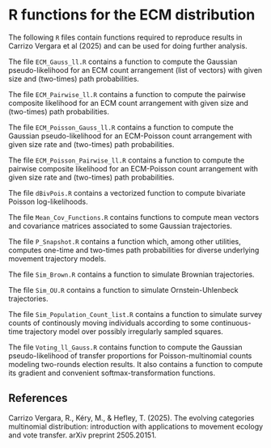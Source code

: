 # R functions for the ECM distribution

The following `R` files contain functions required to reproduce results in Carrizo Vergara et al (2025) and can be used for doing further analysis.

The file `ECM_Gauss_ll.R` contains a function to compute the Gaussian pseudo-likelihood for an ECM count arrangement (list of vectors) with given size and (two-times) path probabilities.

The file `ECM_Pairwise_ll.R` contains a function to compute the pairwise composite likelihood for an ECM count arrangement with given size and (two-times) path probabilities.

The file `ECM_Poisson_Gauss_ll.R` contains a function to compute the Gaussian pseudo-likelihood for an ECM-Poisson count arrangement with given size rate and (two-times) path probabilities.

The file `ECM_Poisson_Pairwise_ll.R` contains a function to compute the pairwise composite likelihood for an ECM-Poisson count arrangement with given size rate and (two-times) path probabilities.

The file `dBivPois.R` contains a vectorized function to compute bivariate Poisson log-likelihoods.

The file `Mean_Cov_Functions.R` contains functions to compute mean vectors and covariance matrices associated to some Gaussian trajectories.

The file `P_Snapshot.R` contains a function which, among other utilities, computes one-time and two-times path probabilities for diverse underlying movement trajectory models.

The file `Sim_Brown.R` contains a function to simulate Brownian trajectories.

The file `Sim_OU.R` contains a function to simulate Ornstein-Uhlenbeck trajectories.

The file `Sim_Population_Count_list.R` contains a function to simulate survey counts of continously moving individuals according to some continuous-time trajectory model over possibly irregularly sampled squares.

The file `Voting_ll_Gauss.R` contains function to compute the Gaussian pseudo-likelihood of transfer proportions for Poisson-multinomial counts modeling two-rounds election results. It also contains a function to compute its gradient and convenient softmax-transformation functions.

## References

Carrizo Vergara, R., Kéry, M., & Hefley, T. (2025). The evolving categories multinomial distribution: introduction with applications to movement ecology and vote transfer. arXiv preprint 2505.20151.
